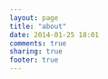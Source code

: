 ```yaml
---
layout: page
title: "about"
date: 2014-01-25 18:01
comments: true
sharing: true
footer: true
---
```

